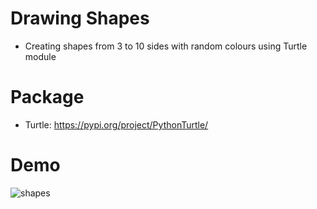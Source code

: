 # Drawing Shapes
 - Creating shapes from 3 to 10 sides with random colours using Turtle module 
 # Package
  - Turtle: https://pypi.org/project/PythonTurtle/
# Demo 
![shapes](https://user-images.githubusercontent.com/50704452/100743619-35519b00-33e5-11eb-8b51-8bc5e44db0b8.gif)
